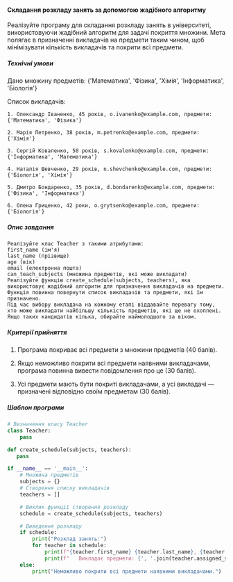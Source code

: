 #### Складання розкладу занять за допомогою жадібного алгоритму

Реалізуйте програму для складання розкладу занять в університеті, використовуючи жадібний алгоритм для задачі покриття множини. Мета полягає в призначенні викладачів на предмети таким чином, щоб мінімізувати кількість викладачів та покрити всі предмети.

##### Технічні умови

Дано множину предметів: {'Математика', 'Фізика', 'Хімія', 'Інформатика', 'Біологія'}

Список викладачів:

    1. Олександр Іваненко, 45 років, o.ivanenko@example.com, предмети: {'Математика', 'Фізика'}

    2. Марія Петренко, 38 років, m.petrenko@example.com, предмети: {'Хімія'}

    3. Сергій Коваленко, 50 років, s.kovalenko@example.com, предмети: {'Інформатика', 'Математика'}

    4. Наталія Шевченко, 29 років, n.shevchenko@example.com, предмети: {'Біологія', 'Хімія'}

    5. Дмитро Бондаренко, 35 років, d.bondarenko@example.com, предмети: {'Фізика', 'Інформатика'}

    6. Олена Гриценко, 42 роки, o.grytsenko@example.com, предмети: {'Біологія'}

##### Опис завдання

    Реалізуйте клас Teacher з такими атрибутами:
    first_name (ім'я)
    last_name (прізвище)
    age (вік)
    email (електронна пошта)
    can_teach_subjects (множина предметів, які може викладати)
    Реалізуйте функцію create_schedule(subjects, teachers), яка використовує жадібний алгоритм для призначення викладачів на предмети. Функція повинна повернути список викладачів та предмети, які їм призначено.
    Під час вибору викладача на кожному етапі віддавайте перевагу тому, хто може викладати найбільшу кількість предметів, які ще не охоплені. Якщо таких кандидатів кілька, обирайте наймолодшого за віком.

##### Критерії прийняття

1. Програма покриває всі предмети з множини предметів (40 балів).

2. Якщо неможливо покрити всі предмети наявними викладачами, програма повинна вивести повідомлення про це (30 балів).

3. Усі предмети мають бути покриті викладачами, а усі викладачі — призначені відповідно своїм предметам (30 балів).

##### Шаблон програми

```python
# Визначення класу Teacher
class Teacher:
    pass

def create_schedule(subjects, teachers):
   pass

if __name__ == '__main__':
    # Множина предметів
    subjects = {}
    # Створення списку викладачів
    teachers = []

    # Виклик функції створення розкладу
    schedule = create_schedule(subjects, teachers)

    # Виведення розкладу
    if schedule:
        print("Розклад занять:")
        for teacher in schedule:
            print(f"{teacher.first_name} {teacher.last_name}, {teacher.age} років, email: {teacher.email}")
            print(f"   Викладає предмети: {', '.join(teacher.assigned_subjects)}\\n")
    else:
        print("Неможливо покрити всі предмети наявними викладачами.")
```
